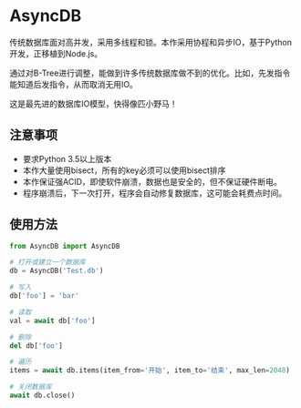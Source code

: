 # AsyncDB
传统数据库面对高并发，采用多线程和锁。本作采用协程和异步IO，基于Python开发，正移植到Node.js。

通过对B-Tree进行调整，能做到许多传统数据库做不到的优化。比如，先发指令能知道后发指令，从而取消无用IO。

这是最先进的数据库IO模型，快得像匹小野马！

## 注意事项
* 要求Python 3.5以上版本
* 本作大量使用bisect，所有的key必须可以使用bisect排序
* 本作保证强ACID，即使软件崩溃，数据也是安全的，但不保证硬件断电。
* 程序崩溃后，下一次打开，程序会自动修复数据库，这可能会耗费点时间。

## 使用方法
```Python
from AsyncDB import AsyncDB

# 打开或建立一个数据库
db = AsyncDB('Test.db')

# 写入
db['foo'] = 'bar'

# 读取
val = await db['foo']

# 删除
del db['foo']

# 遍历
items = await db.items(item_from='开始', item_to='结束', max_len=2048)

# 关闭数据库
await db.close()
```